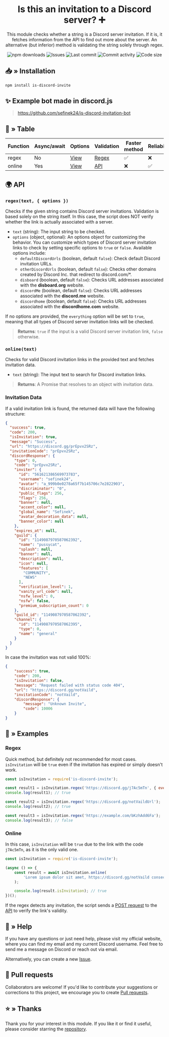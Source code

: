 <div align="center">
    <h1>Is this an invitation to a Discord server? ➕</h1>
    <p>
        This module checks whether a string is a Discord server invitation.
        If it is, it fetches information from the API to find out more about the server.
        An alternative (but inferior) method is validating the string solely through regex.
    </p>
    <a href="https://www.npmjs.com/package/is-discord-invite" target="_blank" title="is-discord-invite - npm" style="text-decoration:none">
        <img src="https://img.shields.io/npm/dt/is-discord-invite.svg?maxAge=3600" alt="npm downloads">
        <img src="https://img.shields.io/github/issues/sefinek24/is-discord-invite" alt="Issues">
        <img src="https://img.shields.io/github/last-commit/sefinek24/is-discord-invite" alt="Last commit">
        <img src="https://img.shields.io/github/commit-activity/w/sefinek24/is-discord-invite" alt="Commit activity">
        <img src="https://img.shields.io/github/languages/code-size/sefinek24/is-discord-invite" alt="Code size">
    </a>
</div>

## 📥 » Installation
```bash
npm install is-discord-invite
```

## ✨ Example bot made in discord.js
> https://github.com/sefinek24/is-discord-invitation-bot

## 🤔 » Table

| Function | Async/await | Options                    | Validation                     | Faster method | Reliability | Recommended |
|----------|:------------|----------------------------|:-------------------------------|---------------|-------------|:------------|
| regex    | No          | [View](#regextext-options) | [Regex](grex.md)               | ✅             | ❌           | ❌           |
| online   | Yes         | [View](#onlinetext)        | [API](https://api.sefinek.net) | ❌             | ✅           | ✅           |


## 🌍 API
### `regex(text, { options })`
Checks if the given string contains Discord server invitations. Validation is based solely on the string itself. In this case, the script does NOT verify whether the link is actually associated with a server.

- `text` (string): The input string to be checked.
- `options` (object, optional): An options object for customizing the behavior. You can customize which types of Discord server invitation links to check by setting specific options to `true` or `false`. Available options include:
    - `defaultDiscordUrls` (boolean, default `false`): Check default Discord invitation URLs.
    - `otherDiscordUrls` (boolean, default `false`): Checks other domains created by Discord Inc. that redirect to discord.com/*.
    - `disboard` (boolean, default `false`): Checks URL addresses associated with the **disboard.org** website.
    - `discordMe` (boolean, default `false`): Checks URL addresses associated with the **discord.me** website.
    - `discordhome` (boolean, default `false`): Checks URL addresses associated with the **discordhome.com** website.

If no options are provided, the `everything` option will be set to `true`, meaning that all types of Discord server invitation links will be checked.

> **Returns**: `true` if the input is a valid Discord server invitation link, `false` otherwise.


### `online(text)`
Checks for valid Discord invitation links in the provided text and fetches invitation data.

- `text` (string): The input text to search for Discord invitation links.

> **Returns**: A Promise that resolves to an object with invitation data.


### Invitation Data
If a valid invitation link is found, the returned data will have the following structure:

```json
{
  "success": true,
  "code": 200,
  "isInvitation": true,
  "message": "Success",
  "url": "https://discord.gg/prEpvx2SRz",
  "invitationCode": "prEpvx2SRz",
  "discordResponse": {
    "type": 0,
    "code": "prEpvx2SRz",
    "inviter": {
      "id": "561621386569973783",
      "username": "sefinek24",
      "avatar": "a_999b0e0278a65f7b145706c7e2822903",
      "discriminator": "0",
      "public_flags": 256,
      "flags": 256,
      "banner": null,
      "accent_color": null,
      "global_name": "Sefinek",
      "avatar_decoration_data": null,
      "banner_color": null
    },
    "expires_at": null,
    "guild": {
      "id": "1149087970587062392",
      "name": "pussycat",
      "splash": null,
      "banner": null,
      "description": null,
      "icon": null,
      "features": [
        "COMMUNITY",
        "NEWS"
      ],
      "verification_level": 1,
      "vanity_url_code": null,
      "nsfw_level": 0,
      "nsfw": false,
      "premium_subscription_count": 0
    },
    "guild_id": "1149087970587062392",
    "channel": {
      "id": "1149087970587062395",
      "type": 0,
      "name": "general"
    }
  }
}
```

In case the invitation was not valid 100%:
```json
{
    "success": true,
    "code": 200,
    "isInvitation": false,
    "message": "Request failed with status code 404",
    "url": "https://discord.gg/notVaild",
    "invitationCode": "notVaild",
    "discordResponse": {
        "message": "Unknown Invite",
        "code": 10006
    }
}
```


## 📄 » Examples

### Regex
Quick method, but definitely not recommended for most cases. `isInvitation` will be `true` even if the invitation has expired or simply doesn't work.

```js
const isInvitation = require('is-discord-invite');

const result1 = isInvitation.regex('https://discord.gg/j7Ac5mTn', { everything: true }); // Example with `everything` option
console.log(result1); // true

const result2 = isInvitation.regex('https://discord.gg/notVaildUrl');
console.log(result2); // true

const result3 = isInvitation.regex('https://example.com/bKzhAdd6Fa');
console.log(result3); // false
```

### Online
In this case, `isInvitation` will be `true` due to the link with the code `j7Ac5mTn`, as it is the only valid one.  

```js
const isInvitation = require('is-discord-invite');

(async () => {
    const result = await isInvitation.online(
        'Lorem ipsum dolor sit amet, https://discord.gg/notVaild consectetur adipiscing elit, sed do eiusmod tempor incididunt ut labore et dolore magna https://discord.gg/j7Ac5mTn aliqua.',
    );

    console.log(result.isInvitation); // true
})();
```
If the regex detects any invitation, the script sends a [POST request](https://en.wikipedia.org/wiki/POST_(HTTP)) to the [API](https://en.wikipedia.org/wiki/API) to verify the link's validity.


## 🤝 » Help
If you have any questions or just need help, please visit my official website, where you can find my email and my current Discord username. Feel free to send me a message on Discord or reach out via email.

Alternatively, you can create a new [Issue](https://github.com/sefinek24/is-discord-invite/issues/new).

## 🌿 Pull requests
Collaborators are welcome! If you'd like to contribute your suggestions or corrections to this project, we encourage you to create [Pull requests](https://github.com/sefinek24/is-discord-invite/pulls).

## ⭐ » Thanks
Thank you for your interest in this module. If you like it or find it useful, please consider starring the [repository](https://github.com/sefinek24/is-discord-invite).